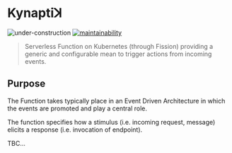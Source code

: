 Kynaptiꓘ
========

![under-construction](https://img.shields.io/badge/%F0%9F%9A%A7-under%20construction-important)
[![maintainability](https://api.codeclimate.com/v1/badges/bb38e3df1b0591b4d1ef/maintainability)](https://codeclimate.com/github/ccamel/kynaptik/maintainability)

> Serverless Function on Kubernetes (through Fission) providing a generic and configurable mean to trigger actions from incoming events.

## Purpose

The Function takes typically place in an Event Driven Architecture in which the events are promoted and play a central role.

The function specifies how a stimulus (i.e. incoming request, message) elicits a response (i.e. invocation of endpoint).

TBC...
